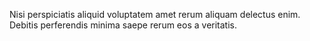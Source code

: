 Nisi perspiciatis aliquid voluptatem amet rerum aliquam delectus enim. Debitis perferendis minima saepe rerum eos a veritatis.